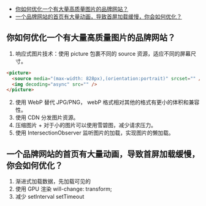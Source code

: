 - [你如何优化一个有大量高质量图片的品牌网站？](##01)
- [一个品牌网站的首页有大量动画，导致首屏加载缓慢，你会如何优化？](##02)

## 你如何优化一个有大量高质量图片的品牌网站？

1. 响应式图片技术：使用 picture 包裹不同的 source 资源，适应不同的屏幕尺寸。

```html
<picture>
  <source media="(max-width: 828px),(orientation:portrait)" srcset="" />
  <img decoding="async" src="" />
</picture>
```

2. 使用 WebP 替代 JPG/PNG， webP 格式相对其他的格式有更小的体积和兼容性。
3. 使用 CDN 分发图片资源。
4. 压缩图片 + 对于小的图片可以使用雪碧图，减少请求压力。
5. 使用 IntersectionObserver 监听图片的加载，实现图片的懒加载。

## 一个品牌网站的首页有大量动画，导致首屏加载缓慢，你会如何优化？

1. 渐进式加载数据，先加载可见的
2. 使用 GPU 渲染 will-change: transform;
3. 减少 setInterval setTimeout
